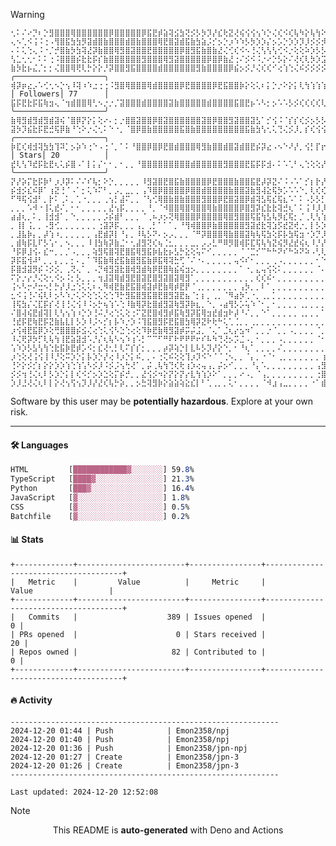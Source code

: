 > [!WARNING]
> ```
> ⢂⠅⠌⠔⡙⠆⡑⣻⣿⣿⣿⢿⣿⣿⣿⣿⣿⣿⡿⣿⣿⣿⣿⣿⡿⣯⣟⡾⣵⢽⣪⣳⢝⡪⡣⡳⡹⡜⣎⢗⣝⢜⢮⢪⢪⢢⠱⡑⢌⢎⠪⢎⢧⠳⡕⢧⢳⠕⡧⠳⡕⢧⠳⡱⡣⡳⢕⠵⡱⢕  
> ⢄⠢⢁⠪⢨⠨⢐⠠⢻⣿⣯⣳⣳⡻⣽⣾⣿⣷⣿⣿⣿⣾⣿⣷⣿⣿⣿⢿⣟⣿⣽⣾⣯⣷⣳⣵⡨⡊⡢⡑⡰⠱⠱⡣⡳⡱⡱⡌⡢⡡⡑⡱⡱⡹⡸⡪⡪⡺⡸⡹⡸⣊⠧⣋⢎⢎⢎⢎⠮⡪  
> ⠄⠅⢅⢑⢄⠨⠐⡈⡚⣿⣷⡳⣳⢽⣜⡽⣷⣿⣿⢿⣻⣿⣽⣿⣿⣟⣿⣿⣿⣿⣿⡿⣿⣻⣯⣷⣿⣷⣜⢌⢊⢎⠪⠢⢘⢌⢣⢣⢣⢊⠪⡐⢕⢕⠵⡱⡣⡣⡣⠧⡳⣑⢭⢪⢪⡪⡱⢕⢕⠭  
> ⢣⣁⢂⢂⠂⠅⠅⢐⠨⣿⣿⣿⡮⣗⣗⡯⡎⣷⣿⣿⣿⣿⣿⣿⣻⣿⣿⣿⢿⣻⣽⣿⣿⣿⣿⣿⡿⣿⡿⣷⣜⢐⠌⡪⠪⠨⡐⠔⡑⡣⡕⠌⢜⢎⢇⡳⡱⣩⢪⠳⣙⢬⡚⡜⣔⢕⢎⠮⢲⠱  
> ⣷⡳⣗⡦⣌⡈⡂⡂⢌⣿⣿⢿⢟⢇⡓⡕⡕⡘⡽⣿⣿⣻⣯⣿⣿⣿⣿⣾⣿⣿⣿⣿⣿⣿⣻⣷⣿⣿⣿⣿⡿⣮⡢⡪⡘⢌⢎⢎⠊⢔⢱⢑⢌⠮⡪⡪⡪⡪⣪⢪⠎⣎⢎⢎⢎⢆⢧⠫⢪⢪  ╭────────────────────╮
> ⢾⡽⡶⣔⡠⠡⢊⢂⠢⡑⢢⠸⢽⠰⠱⣐⢐⢐⠨⣻⣿⢿⣿⣿⣿⢿⣾⣿⣿⣿⣿⡿⣟⣿⣿⣿⣿⡿⣟⣯⣿⣿⡷⡕⢕⢅⠆⡅⡑⡐⠕⡕⡅⢇⢳⢱⢱⢱⢪⢲⡹⣘⢜⠜⡜⡬⡱⡙⡌⡦  │ Followers│ 77      │
> ⣯⡯⣟⣗⡯⣯⢷⣲⢄⠈⢲⣾⣿⣿⢿⢃⠢⡐⡐⡈⣽⣿⣿⣿⣾⣿⣿⣿⣿⣽⣷⣿⣿⣿⣿⣿⣾⣿⣿⣿⣿⣯⣿⣟⡦⠡⠣⡂⡢⠡⠡⡣⡪⢎⢎⢎⢎⢇⢇⢇⢕⢼⢘⢎⠗⡝⡜⡜⢌⢆  ╰────────────────────╯
> ⣷⢿⣻⣾⣻⣾⣻⣾⣽⢮⠈⣿⡿⡝⡕⡅⢕⠔⠄⡂⡐⣿⣿⣽⣿⣿⡿⣿⣽⣿⣿⣿⣿⣿⣿⣽⣿⡿⣿⣿⣻⣽⣿⣿⣽⣣⠁⡊⢪⠨⠈⡎⡎⢎⡪⡢⡣⡣⡣⡣⡫⡪⡪⡲⢹⢨⡢⡣⡣⡣  
> ⣽⡳⡹⣮⣗⡯⣟⣚⢯⡿⣷⠘⢑⠕⡐⢌⢂⠅⠑⠐⡀⠈⣿⡿⣿⣷⣿⣿⣿⣿⣿⣯⣿⣷⣿⣿⣿⣿⣿⣿⣿⣿⣿⣯⣷⣳⢣⢂⢅⢙⢌⡪⡸⡀⡎⢎⢪⢪⢪⡪⡪⣊⢎⢎⢎⢇⡓⡌⡎⢎  ╭────────────────────╮
> ⡷⣏⢎⢾⣺⢽⣳⣳⢹⠽⡁⡢⡵⠱⢐⠑⠠⢐⠈⡀⠁⠅⠘⣿⣿⡿⣿⡿⣟⣿⣾⣿⣿⣿⢿⣻⣷⣿⣿⣾⣿⣽⣾⣿⣟⡮⡽⣔⠠⠢⠑⠜⡜⡀⢪⡃⡏⡖⢕⢕⢕⢕⠝⡜⡜⡔⡭⢢⢣⢣  │ Stars│ 20          │
> ⣞⢇⢣⠹⣞⡯⣗⣟⢆⢅⡮⣿⠠⠁⡇⡅⡌⠂⠂⡀⠂⡀⡀⠘⣿⣿⣿⣿⣿⣿⣿⣿⣿⣾⣿⣿⣿⣿⣿⣻⣿⣿⣿⣟⣯⡯⡯⣺⠄⠅⠡⢁⠃⢄⢑⢕⢕⡜⢎⢪⢪⡪⡪⢣⢣⠣⡪⢪⢸⠐  ╰────────────────────╯
> ⡝⡜⡵⡍⣗⡯⡷⠃⡰⡸⡽⠅⠌⠌⠎⢧⡂⠕⡑⡀⡀⡀⡀⡀⠸⣻⣽⣿⣟⣿⣯⣷⣿⣿⣿⣿⡿⣟⣿⣿⣿⣷⣿⣿⣯⣟⡼⡽⣝⠌⠨⠠⠡⠁⡊⡆⡗⡜⡜⢎⢆⢇⢮⠪⡢⡫⢪⢪⡂⡃  
> ⡮⣺⡪⣎⠮⡿⠁⢰⣝⢘⠈⠠⠁⡂⢅⠱⠍⠃⡀⡠⡀⣀⡀⡀⢠⠹⣿⡿⣿⣿⣿⣿⡿⣿⣿⣾⣿⣿⣿⣿⣷⣿⣿⣽⣷⣻⢼⣕⢯⡳⡡⠡⠡⠑⡀⢇⢎⢎⢎⢎⢎⡪⢪⡊⡎⡎⡣⡱⡄⡂  
> ⠋⠻⢯⢪⣺⠃⡀⡗⠅⢀⠅⡀⢁⠐⡀⡀⡀⢀⢢⡃⣼⠍⡀⡀⠈⢣⢊⢿⣿⣷⣿⣷⣿⣿⣿⣻⣿⣿⡿⣟⣿⣽⣿⡿⣾⢽⣣⢯⣎⢯⣆⠡⠁⠅⠠⡣⡣⡃⡎⡪⡱⡩⡪⢪⠪⡸⡘⡌⡆⡀  
> ⡀⡀⡀⠡⠺⠐⢸⢅⣞⠌⡀⠂⠂⡀⡀⡀⡀⡀⣜⢢⡯⡀⡀⡀⡀⠘⡀⠈⠺⣿⣿⢿⣿⢿⣿⣿⢿⣷⣿⣿⣿⣿⡿⣿⣻⡽⣎⣗⣗⢽⣚⢆⠁⠅⢨⠸⡸⡸⡸⡱⡱⡑⡕⡕⢁⢪⢪⠪⢪⢂  
> ⣴⣼⢆⡀⠅⡀⢸⣺⣺⠁⡀⠑⡀⡀⡀⡀⡀⡨⡮⣾⠃⡀⡀⡀⠈⢀⠦⡰⡢⢝⢿⣿⣿⣿⡿⣿⣿⣿⣿⢿⣿⣻⣿⣿⢯⣯⢳⣣⢧⡻⣎⢯⡂⡈⢀⢇⢣⢱⠸⡨⡢⡫⡪⡪⡂⠨⡊⣎⢣⢱  
> ⡀⢸⡇⢨⡀⡀⠠⣻⢊⡀⡀⡀⡀⡀⡀⡀⢐⣽⡽⡯⡀⡀⡀⢠⡀⢀⡃⠁⠁⠁⡀⠘⢻⢾⣿⣿⡿⣷⣿⣿⣿⣿⣿⣻⣽⣞⣗⢽⣱⡫⣞⣝⢞⡐⡀⡇⡣⡱⣑⢕⢎⢎⢆⠇⡈⠄⠅⡎⡪⡸  
> ⡀⣸⣧⡷⡄⡀⡼⢱⠰⡀⡀⡀⡀⡀⡀⢠⣟⣾⡽⡇⠘⡄⡀⠸⢧⡣⠝⠄⡢⡠⡀⡀⡀⠈⠛⡽⣿⣿⣿⢿⣷⣿⣿⣽⢷⢧⢯⣳⢕⡯⡧⣳⢯⣲⠐⡱⡙⡸⡘⡔⡕⡱⡜⡔⠠⢑⢀⢂⠑⡸  
> ⡀⣾⢷⡯⣇⠏⡣⢡⠂⡀⠢⡀⡀⡀⠸⢸⣳⢷⡽⣷⣈⠂⢂⣼⣻⢝⢎⢦⢈⣂⡀⡀⡀⣀⡀⡠⡠⣃⠛⠿⡻⣿⢾⡯⣏⢯⢧⢳⣝⢮⡻⣜⣞⢮⢆⠸⡘⡜⢜⢪⢸⡨⡪⡂⠨⡀⡂⢂⢄⠂  
> ⠘⡯⡿⣸⢪⠄⣎⠒⡀⡀⡈⠠⡀⡀⡀⢵⣻⢯⣿⢽⣟⣿⣯⢿⣻⣯⡷⣧⣗⡦⣣⡓⣕⢕⢥⠍⠊⡀⡀⡀⡀⡀⠈⠈⣉⡊⠉⠓⠓⠝⠎⠓⠵⠝⠵⠠⢃⢇⢕⢥⢱⠸⡘⡄⠌⠔⠨⡀⣂⢨  
> ⡽⡯⣯⢺⠼⠃⡀⡀⡄⡀⡀⡂⠄⡀⠁⠹⣯⣷⢿⣞⣯⣷⣿⣻⣯⣷⡿⣯⢿⢽⣓⢋⠈⠌⠐⠄⡀⡀⡀⡀⡀⢤⠪⠎⠂⡀⡀⡀⢀⠠⡀⡀⡀⡀⡀⡀⠂⠑⢎⢆⢇⢳⢙⠆⡈⠨⢀⣖⡧⣟  
> ⡯⣿⣺⣽⡻⡮⠨⡪⡪⡀⢀⢝⢄⠁⡀⠠⡙⢾⣻⣽⣗⣿⢾⣻⣾⢷⡿⣟⣿⢷⣮⢮⣲⡢⡀⡀⡀⡀⡀⡀⡀⡀⠁⠐⡀⣄⢤⢪⢕⠅⡀⡀⡀⡀⡀⡀⠈⠄⠂⠌⠎⡢⡣⡱⡀⠈⢰⢯⣯⣳  
> ⠍⡕⡐⡔⡘⢌⢕⢂⠪⡢⠨⡂⡣⡀⡀⡀⢲⣸⣽⢿⣾⣻⣟⣿⣽⣟⣿⣻⣽⣿⣽⢿⣻⠁⡀⡀⡀⡀⡀⡀⡀⡀⡀⡀⡀⢎⢎⠮⠂⡀⡀⡀⡀⡀⡀⡀⡀⡀⠊⡀⠅⡂⡘⠸⢈⠢⢸⡽⣾⣳  
> ⢨⠢⠣⡒⠜⣒⠢⡃⡓⡜⡸⣐⢑⢅⢅⠆⢄⠻⢾⣟⣷⣟⣯⣿⢾⣽⡾⣟⣷⢿⡾⣟⡟⠈⢀⡀⡀⡀⡀⡀⡀⡀⢠⡳⡀⡀⠇⠁⡀⡀⡀⡀⡀⡀⡀⡀⡀⡀⡀⡀⢂⢐⠐⠨⡀⠂⢒⡿⣯⣿  
> ⣂⠪⢨⢘⠌⢮⢇⠇⡢⠣⠱⡐⢅⠕⢕⢑⢅⢕⢑⠹⡓⣻⣯⣿⣻⣯⣿⣟⣿⣻⣽⣟⣦⠈⡂⡆⡀⢀⡀⠈⠻⣴⡳⢁⠐⡀⢀⡀⡁⡀⡀⡀⡀⡀⡀⡀⡀⡀⢶⣞⣶⣶⣶⣶⣮⣦⠕⣿⣻⣾  
> ⢸⢯⣳⡌⢌⣏⡯⡎⢜⢸⢘⢌⢪⠸⠨⡢⡓⢦⢱⠡⢑⠸⣷⢿⡽⣗⣿⣾⣻⣽⢷⣻⡽⡷⣆⡀⠑⡀⠠⣴⢻⡣⡡⢥⠱⠈⠂⡀⠂⡀⡀⡀⡀⢀⡀⡀⡀⡀⠘⢿⣻⣽⣯⣿⢽⠻⢸⣽⣟⣾  
> ⠌⣿⢼⢮⣟⣾⢽⡇⢇⢣⢢⢱⠰⡑⡱⢘⠬⡘⢔⢑⢅⢕⢐⠍⣝⣟⣿⢾⣻⡾⣯⢷⣻⡽⣯⢿⣲⣞⣾⣲⠗⡼⠘⠌⡀⡀⠑⠁⡀⡀⡀⡀⡀⢀⡀⡀⡀⠁⡀⣯⣻⡽⡷⣹⣪⢳⣟⣷⢿⣽  
> ⢘⣞⡯⣟⢷⣟⡯⣝⣷⣧⣇⡇⡣⡱⠸⡨⠢⡊⡆⡧⠱⡐⡱⠨⢹⣯⣿⣻⡯⣟⣯⣿⣳⢿⡽⣝⠗⢗⠓⢅⢁⢈⡀⡀⢀⡀⡀⡀⡀⡀⡀⡀⡀⡀⡀⡀⡀⡀⡀⡳⡳⡭⡝⠞⠈⣾⡯⣿⣽⣾  
> ⡰⢪⢾⣟⣯⡿⡱⢕⢛⣿⣿⣿⡮⣪⢌⢔⢑⢅⢪⠣⣑⢑⢔⢕⠹⡷⣟⣷⢿⣻⣽⡾⡭⡬⣨⡀⠈⢄⠁⣈⢆⡔⣢⠲⠁⡀⡀⡐⠈⡀⡀⠠⡀⡀⡀⡀⠈⡀⡀⠘⠃⠁⢀⣔⣞⣯⣿⣻⣾⣻  
> ⠸⢌⢟⡽⡳⡋⢇⢧⢳⢸⣟⣵⣽⣺⠡⡘⡌⢆⢧⠣⢢⠱⢰⠡⡃⠉⠉⠋⠛⠏⠗⠟⠟⠟⠖⠎⠧⠳⢙⢜⡢⡩⣈⠠⡀⠂⡀⡀⡀⠠⡀⡀⡀⡀⡀⡀⠈⠂⡂⡀⢠⠮⣟⣷⢿⣽⡾⣿⢾⣻  
> ⢡⠱⡱⡣⣣⢣⢳⢑⣗⣯⡷⣟⡾⡡⠪⡂⣎⢜⢂⡃⢇⠍⡎⡎⡂⡀⡀⡀⡴⡽⢵⡑⡇⣇⠧⡣⡹⡜⡕⠑⡀⠂⠘⢆⠁⡀⡀⡀⡀⠌⡀⡀⡀⡀⡀⡀⡀⡀⡂⠂⡀⠑⠻⡽⣟⢷⣟⡯⣿⣻  
> ⡰⢑⢕⢜⢨⢪⢸⠸⡘⢕⠭⡱⡑⡅⡧⡱⡑⡜⢔⠸⡰⡑⡅⠮⡀⡀⠄⢐⢍⠮⢕⢕⢹⡰⡹⠪⠑⠈⠈⢈⠢⡀⡀⠈⡄⡀⠐⠈⠂⢀⡀⡀⡀⡀⡀⡀⡀⢰⣄⡀⡀⡀⡀⠈⠐⠑⠱⢜⢯⣿  
> ⢘⠕⡕⡪⡊⡆⡕⡕⡱⡱⢱⢑⢱⢡⠣⡪⡸⠨⡪⡨⢢⢓⢜⠁⡀⡬⢀⢧⢳⢙⢎⢗⢰⡱⢔⢤⢠⡀⡬⡢⠊⡀⡀⡀⠘⡄⠡⡀⡀⡀⡀⡀⡀⡀⡀⡀⢠⣻⡾⣷⣬⡠⡀⡀⡀⡀⠠⢎⣿⢾  
> ⡪⡪⢲⢘⢌⢆⠇⡣⡱⡑⡅⡇⢎⠪⡊⡢⡱⣑⢕⡍⡮⡚⡀⡀⣜⢪⡪⠲⡕⡝⡕⡝⡔⣇⢳⢱⡱⠕⠁⡀⡀⡀⠔⠠⡀⠈⢠⡀⡀⡀⡀⡀⡀⡀⡀⡀⢐⣿⣻⣟⣾⣻⡷⣦⣝⣞⡾⢯⢫⠕  
> ⡱⡸⣘⢜⢌⢆⠇⡇⡕⢜⢢⢫⢢⡹⡸⡜⣜⢎⢧⡓⡵⡀⡀⡢⣓⢽⣻⡷⡕⣵⣵⢵⣕⣎⡇⠃⢁⢀⡀⡀⢅⠂⡀⡀⡀⡀⠈⠺⣰⢠⣀⡀⡀⡀⡀⠐⠁⣾⣽⢾⡯⣿⣽⣯⡷⣟⢜⡜⠈⡀  
> ```
> <p>Software by this user may be <b>potentially hazardous</b>. Explore at your own risk.</p>

---

#### 🛠️ Languages
```css
HTML         [████████████▓░░░░░░░] 59.8%
TypeScript   [████▓░░░░░░░░░░░░░░░] 21.3%
Python       [███▓░░░░░░░░░░░░░░░░] 16.4%
JavaScript   [▓░░░░░░░░░░░░░░░░░░░] 1.8%
CSS          [▓░░░░░░░░░░░░░░░░░░░] 0.5%
Batchfile    [▓░░░░░░░░░░░░░░░░░░░] 0.2%
```

#### 📊 Stats
```
+-------------+------------------------+----------------+--------------------------------------+
|   Metric    |         Value          |     Metric     |                Value                 |
+-------------+------------------------+----------------+--------------------------------------+
|   Commits   |                    389 | Issues opened  |                                    0 |
| PRs opened  |                      0 | Stars received |                                   20 |
| Repos owned |                     82 | Contributed to |                                    0 |
+-------------+------------------------+----------------+--------------------------------------+
```

#### 🔥 Activity
```
------------------------------------------------------------
2024-12-20 01:44 | Push            | Emon2358/npj
2024-12-20 01:40 | Push            | Emon2358/npj
2024-12-20 01:36 | Push            | Emon2358/jpn-npj
2024-12-20 01:27 | Create          | Emon2358/jpn-3
2024-12-20 01:26 | Create          | Emon2358/jpn-3
------------------------------------------------------------

Last updated: 2024-12-20 12:52:08
```

> [!NOTE]
> <p align="center">This README is <b>auto-generated</b> with Deno and Actions</p>